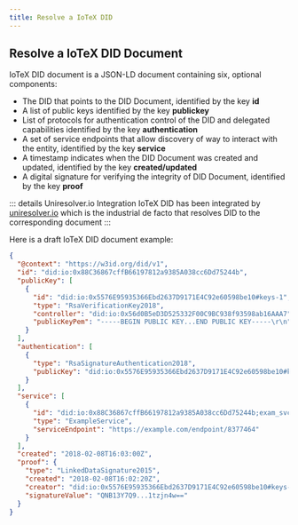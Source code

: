 ```yaml
---
title: Resolve a IoTeX DID
---
```


## Resolve a IoTeX DID Document

IoTeX DID document is a JSON-LD document containing six, optional components:

- The DID that points to the DID Document, identified by the key **id**
- A list of public keys identified by the key **publickey**
- List of protocols for authentication control of the DID and delegated capabilities identified by the key **authentication**
- A set of service endpoints that allow discovery of way to interact with the entity, identified by the key **service**
- A timestamp indicates when the DID Document was created and updated, identified by the key **created/updated**
- A digital signature for verifying the integrity of DID Document, identified by the key **proof**

::: details Uniresolver.io Integration
IoTeX DID has been integrated by [uniresolver.io](http://uniresolver.io) which is the industrial de facto that resolves DID to the corresponding document
:::

Here is a draft IoTeX DID document example:

```json
{
  "@context": "https://w3id.org/did/v1",
  "id": "did:io:0x88C36867cffB66197812a9385A038cc6Dd75244b",
  "publicKey": [
    {
      "id": "did:io:0x5576E95935366Ebd2637D9171E4C92e60598be10#keys-1",
      "type": "RsaVerificationKey2018",
      "controller": "did:io:0x56d0B5eD3D525332F00C9BC938f93598ab16AAA7",
      "publicKeyPem": "-----BEGIN PUBLIC KEY...END PUBLIC KEY-----\r\n"
    }
  ],
  "authentication": [
    {
      "type": "RsaSignatureAuthentication2018",
      "publicKey": "did:io:0x5576E95935366Ebd2637D9171E4C92e60598be10#keys-1"
    }
  ],
  "service": [
    {
      "id": "did:io:0x88C36867cffB66197812a9385A038cc6Dd75244b;exam_svc",
      "type": "ExampleService",
      "serviceEndpoint": "https://example.com/endpoint/8377464"
    }
  ],
  "created": "2018-02-08T16:03:00Z",
  "proof": {
    "type": "LinkedDataSignature2015",
    "created": "2018-02-08T16:02:20Z",
    "creator": "did:io:0x5576E95935366Ebd2637D9171E4C92e60598be10#keys-1",
    "signatureValue": "QNB13Y7Q9...1tzjn4w=="
  }
}
```
